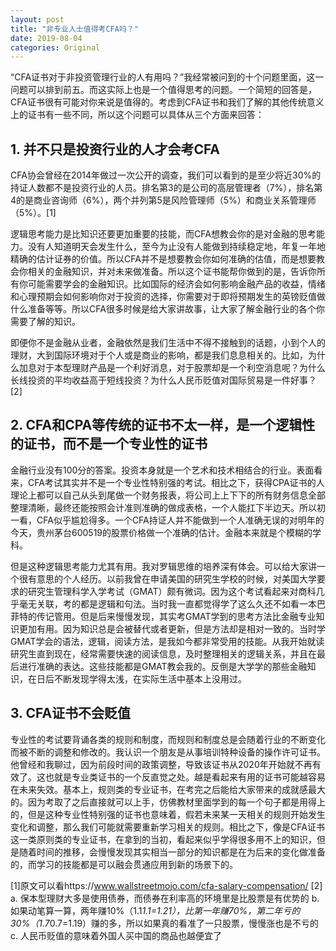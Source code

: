 ```yaml
---
layout: post
title: "非专业人士值得考CFA吗？"
date: 2019-08-04
categories: Original
---
```


“CFA证书对于非投资管理行业的人有用吗？”我经常被问到的十个问题里面，这一问题可以排到前五。而这实际上也是一个值得思考的问题。一个简短的回答是，CFA证书很有可能对你来说是值得的。考虑到CFA证书和我们了解的其他传统意义上的证书有一些不同，所以这个问题可以具体从三个方面来回答：

## 1. 并不只是投资行业的人才会考CFA
CFA协会曾经在2014年做过一次公开的调查，我们可以看到的是至少将近30%的持证人数都不是投资行业的人员。排名第3的是公司的高层管理者（7%），排名第4的是商业咨询师（6%），两个并列第5是风险管理师（5%）和商业关系管理师（5%）。[1]

逻辑思考能力是比知识还要更加重要的技能，而CFA想教会你的是对金融的思考能力。没有人知道明天会发生什么，至今为止没有人能做到持续稳定地，年复一年地精确的估计证券的价值。所以CFA并不是想要教会你如何准确的估值，而是想要教会你相关的金融知识，并对未来做准备。所以这个证书能帮你做到的是，告诉你所有你可能需要学会的金融知识。比如国际的经济会如何影响金融产品的收益，情绪和心理预期会如何影响你对于投资的选择，你需要对于即将预期发生的英镑贬值做什么准备等等。所以CFA很多时候是给大家讲故事，让大家了解金融行业的各个你需要了解的知识。

即便你不是金融从业者，金融依然是我们生活中不得不接触到的话题，小到个人的理财，大到国际环境对于个人或是商业的影响，都是我们息息相关的。比如，为什么加息对于本型理财产品是一个利好消息，对于股票却是一个利空消息呢？为什么长线投资的平均收益高于短线投资？为什么人民币贬值对国际贸易是一件好事？[2]

## 2. CFA和CPA等传统的证书不太一样，是一个逻辑性的证书，而不是一个专业性的证书 
金融行业没有100分的答案。投资本身就是一个艺术和技术相结合的行业。表面看来，CFA考试其实并不是一个专业性特别强的考试。相比之下，获得CPA证书的人理论上都可以自己从头到尾做一个财务报表，将公司上上下下的所有财务信息全部整理清晰，最终还能按照会计准则准确的做成表格，一个人能扛下半边天。所以初一看，CFA似乎尴尬得多。一个CFA持证人并不能做到一个人准确无误的对明年的今天，贵州茅台600519的股票价格做一个准确的估计。金融本来就是个模糊的学科。

但是这种逻辑思考能力尤其有用。我对罗辑思维的培养深有体会。可以给大家讲一个很有意思的个人经历。以前我曾在申请美国的研究生学校的时候，对美国大学要求的研究生管理科学入学考试（GMAT）颇有微词。因为这个考试看起来对商科几乎毫无关联，考的都是逻辑和句法。当时我一直都觉得学了这么久还不如看一本巴菲特的传记管用。但是后来慢慢发现，其实考GMAT学到的思考方法比金融专业知识更加有用。因为知识总是会被替代或者更新，但是方法却是相对一致的。当时学GMAT学会的语法，逻辑，阅读方法，是我如今都非常受用的技能。从我开始就读研究生直到现在，经常需要快速的阅读信息，及时整理相关的逻辑关系，并且在最后进行准确的表达。这些技能都是GMAT教会我的。反倒是大学学的那些金融知识，在日后不断发现学得太浅，在实际生活中基本上没用过。

## 3. CFA证书不会贬值 
专业性的考试要背诵各类的规则和制度，而规则和制度总是会随着行业的不断变化而被不断的调整和修改的。我认识一个朋友是从事培训特种设备的操作许可证书。他曾经和我聊过，因为前段时间的政策调整，导致该证书从2020年开始就不再有效了。这也就是专业类证书的一个反直觉之处。越是看起来有用的证书可能越容易在未来失效。基本上，规则类的专业证书，在考完之后能给大家带来的成就感最大的。因为考取了之后直接就可以上手，仿佛教材里面学到的每一个句子都是用得上的，但是这种专业性特别强的证书也意味着，假若未来某一天相关的规则开始发生变化和调整，那么我们可能就需要重新学习相关的规则。相比之下，像是CFA证书这一类原则类的专业证书，在拿到的当初，看起来似乎学得很多用不上的知识，但是随着时间的推移，会慢慢发现其实相当一部分的知识都是在为后来的变化做准备的，而学习的技能都是可以融会贯通应用到新的场景下的。






[1]原文可以看https://www.wallstreetmojo.com/cfa-salary-compensation/
[2]
a. 保本型理财大多是使用债券，而债券在利率高的环境里是比股票是有优势的
b. 如果动笔算一算，两年赚10%（1.1*1.1=1.21），比第一年赚70%，第二年亏的30%（1.7*0.7=1.19）赚的多，所以如果真的看准了一只股票，慢慢涨也是不亏的
c. 人民币贬值的意味着外国人买中国的商品也越便宜了
